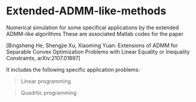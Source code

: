 # Extended-ADMM-like-methods
Numerical simulation for some specifical applications by the extended ADMM-like algorithms
These are associated Matlab codes for the paper

[Bingsheng He, Shengjie Xu, Xiaoming Yuan: Extensions of ADMM for Separable Convex Optimization Problems with Linear Equality or Inequality Constraints, 	arXiv:2107.01897]

It includes the following specific application problems:
> Linear programming 

> Quadrtic programming 
> 
